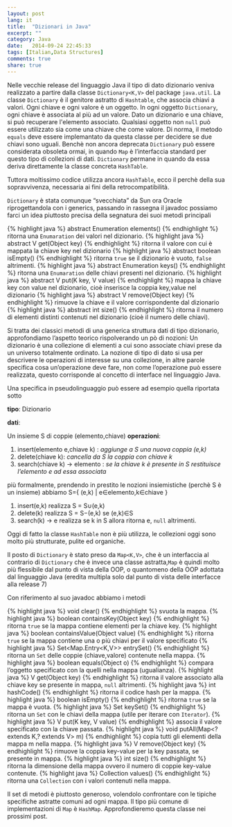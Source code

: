 ```yaml
---
layout: post
lang: it
title:  "Dizionari in Java"
excerpt: ""
category: Java
date:   2014-09-24 22:45:33
tags: [Italian,Data Structures]
comments: true
share: true
---
```



Nelle vecchie release del linguaggio Java il tipo di dato dizionario veniva realizzato a partire dalla classe `Dictionary<K,V>` del package `java.util`. 
La classe `Dictionary` è il genitore astratto di `Hashtable`, che associa chiavi a valori. Ogni chiave e ogni valore è un oggetto. In ogni oggetto `Dictionary`, ogni chiave è associata al più ad un valore. Dato un dizionario e una chiave, si può recuperare l'elemento associato. Qualsiasi oggetto non `null` può essere utilizzato sia come una chiave che come valore. 
Di norma, il metodo `equals` deve essere implemantato da questa classe per decidere se due chiavi sono uguali.
Benchè non ancora deprecata `Dictionary` può essere considerata obsoleta ormai, in quando `Map` è l’interfaccia standard per questo tipo di collezioni di dati. `Dictionary` permane in quando da essa deriva direttamente la classe concreta `HashTable`.

Tuttora moltissimo codice utilizza ancora `HashTable`, ecco il perchè della sua sopravvivenza, necessaria ai fini della retrocompatibilità.

`Dictionary` è stata comunque “svecchiata” da Sun ora Oracle riprogettandola con i generics, passando in rassegna il javadoc possiamo farci un idea piuttosto precisa della segnatura dei suoi metodi principali

{% highlight java %}
abstract Enumeration<V> elements() 
{% endhighlight %}
ritorna una `Enumaration` dei valori nel dizionario.
{% highlight java %}
abstract V get(Object key) 
{% endhighlight %}
ritorna il valore con cui è mappata la chiave key nel dizionario
{% highlight java %}
abstract boolean isEmpty() 
{% endhighlight %}
ritorna `true` se il dizionario è vuoto, `false` altrimenti.
{% highlight java %}
abstract Enumeration<K> keys() 
{% endhighlight %}
ritorna una `Enumaration` delle chiavi presenti nel dizionario.
{% highlight java %}
abstract V put(K key, V value) 
{% endhighlight %}
mappa la chiave key con value nel dizionario, cioè inserisce la coppia key,value nel dizionario
{% highlight java %}
abstract V remove(Object key) 
{% endhighlight %}
rimuove la chiave e il valore corrispondente dal dizionario
{% highlight java %}
abstract int size() 
{% endhighlight %}
ritorna il numero di elementi distinti contenuti nel dizionario (cioè il numero delle chiavi).

Si tratta dei classici metodi di una generica struttura dati di tipo dizionario, approfondiamo l’aspetto teorico rispolverando un pò di nozioni:
Un dizionario è una collezione di elementi a cui sono associate chiavi prese da un universo totalmente ordinato. La nozione di tipo di dato si usa per descrivere le operazioni di interesse su una collezione, in altre parole specifica cosa un’operazione deve fare, non come l’operazione può essere realizzata, questo corrisponde al concetto di interface nel linguaggio Java.

Una specifica in pseudolinguaggio può essere ad esempio quella riportata sotto

**tipo**: 
Dizionario

**dati**: 

Un insieme S di coppie (elemento,chiave)
**operazioni**:

1. insert(elemento e,chiave k) : *aggiunge a S una nuova coppia (e,k)*
2. delete(chiave k): *cancella da S la coppia con chiave k*
3. search(chiave k) -> elemento : *se la chiave k è presente in S restituisce l’elemento e ad essa associata*

più formalmente, prendendo in prestito le nozioni insiemistiche (perchè S è un insieme) abbiamo 
S={ (e,k) | e&isin;elemento,k&isin;chiave }

1. insert(e,k)     realizza S = S&#8746;(e,k)
2. delete(k)       realizza S = S&minus;(e,k) se (e,k)&isin;S
3. search(k) -> e  realizza se k in S allora ritorna e, `null` altrimenti.
           
Oggi di fatto la classe `HashTable` non è più utilizza, le collezioni oggi sono molto più strutturate, pulite ed organiche.

Il posto di `Dictionary` è stato preso da `Map<K,V>`, che è un interfaccia al contrario di `Dictionary` che è invece una classe astratta,`Map` è quindi molto più flessibile dal punto di vista della OOP, o quantomeno della OOP adottata dal linguaggio Java (eredita multipla solo dal punto di vista delle interfacce alla release 7)

Con riferimento al suo javadoc abbiamo i metodi

{% highlight java %}
void clear()
{% endhighlight %}
svuota la mappa.
{% highlight java %}
boolean containsKey(Object key)
{% endhighlight %}
ritorna `true` se la mappa contiene elementi per la chiave key.
{% highlight java %}
boolean containsValue(Object value)
{% endhighlight %}
ritorna `true` se la mappa contiene una o più chiavi per il valore specificato
{% highlight java %}
Set<Map.Entry<K,V>> entrySet()
{% endhighlight %}
ritorna un `Set` delle coppie (chiave,valore) contenute nella mappa.
{% highlight java %}
boolean equals(Object o)
{% endhighlight %}
compara l’oggetto specificato con la quelli nella mappa (ugualianza).
{% highlight java %}
V get(Object key)
{% endhighlight %}
ritorna il valore associato alla chiave key se presente in mappa, `null` altrimenti.
{% highlight java %}
int hashCode()
{% endhighlight %}
ritorna il codice hash per la mappa.
{% highlight java %}
boolean isEmpty()
{% endhighlight %}
ritorna `true` se la mappa è vuota.
{% highlight java %}
Set<K> keySet()
{% endhighlight %}
ritorna un `Set` con le chiavi della mappa (utile per iterare con `Iterator`).
{% highlight java %}
V put(K key, V value)
{% endhighlight %}
associa il valore specificato con la chiave passata.
{% highlight java %}
void putAll(Map<? extends K,? extends V> m)
{% endhighlight %}
copia tutti gli elementi della mappa m nella mappa.
{% highlight java %}
V remove(Object key)
{% endhighlight %}
rimuove la coppia key-value per la key passata, se presente in mappa.
{% highlight java %}
int size()
{% endhighlight %}
ritorna la dimensione della mappa ovvero il numero di coppie key-value contenute.
{% highlight java %}
Collection<V> values()
{% endhighlight %}
ritorna una `Collection` con i valori contenuti nella mappa.

Il set di metodi è piuttosto generoso, volendolo confrontare con le tipiche specifiche astratte comuni ad ogni mappa.
Il tipo più comune di implementazioni di `Map` è `HashMap`. Approfondieremo questa classe nei prossimi post.

